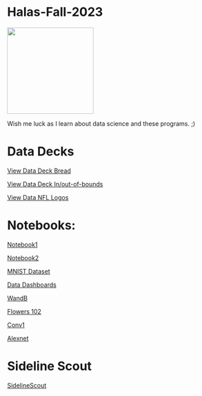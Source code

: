 # Halas-Fall-2023
<img src=https://miro.medium.com/v2/resize:fit:993/1*mgXvzNcwfpnBawI6XTkVRg.png width=200>

Wish me luck as I learn about data science and these programs. ;)




# Data Decks
[View Data Deck Bread](https://docs.google.com/presentation/d/1sMXj07iPq1_dG3vWpH3LzSyr1xFLEq5_JuAzxyavpx4/edit?usp=sharing)

[View Data Deck In/out-of-bounds](https://docs.google.com/presentation/d/1s-3XwArqzks6DPu_DDcLldfSc8wgA9nYkfS7Ku21uXY/edit?usp=sharing)

[View Data NFL Logos](https://docs.google.com/presentation/d/1PhuS5iEJmCqOx9QaCsvElX8WftURC5hgbk_xcYEoyqA/edit?usp=sharing)

# Notebooks:

[Notebook1](https://colab.research.google.com/drive/10W-q3ZJMBU-pClhYmIpqCUTw5RI7Q9li?usp=sharing)

[Notebook2](https://colab.research.google.com/drive/1YepukYor05NHx0koqzhNEaPMTDpjI-Sa?usp=sharing)

[MNIST Dataset](https://colab.research.google.com/drive/1NTT8UfoaV13p-rqkohWqtzQ2p6ICR2li?usp=sharing)

[Data Dashboards](https://colab.research.google.com/drive/1haNqEs6KHLKlhedb9zDgmwAePYhGVNSJ?usp=sharing)

[WandB](https://colab.research.google.com/drive/1o-mkALwdwlz8h39gamrHPVd17wlzlUNs?usp=sharing)

[Flowers 102](https://colab.research.google.com/drive/1YQ2txm0h41gvxnD_iEU4wmReGZX9hdWA?usp=sharing)

[Conv1](https://colab.research.google.com/drive/1kf0i0P2gFtkuCm5zVO68VT8fP8ryN0Iq?usp=sharing)

[Alexnet](https://colab.research.google.com/drive/1onlVrce4bfYNpHOWysOa3PE4pv15vZo0?usp=sharing)

# Sideline Scout
[SidelineScout](https://docs.google.com/presentation/d/1PhuS5iEJmCqOx9QaCsvElX8WftURC5hgbk_xcYEoyqA/edit?usp=sharing)


